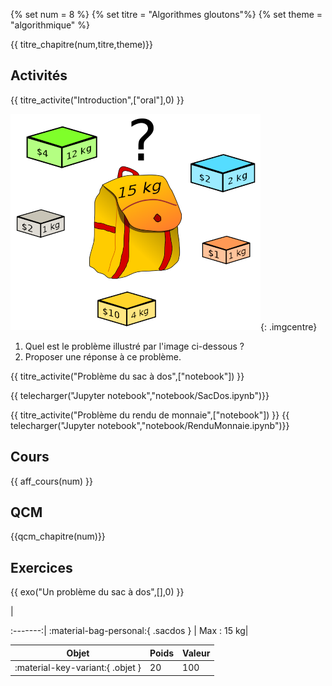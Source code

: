 
{% set num = 8 %}
{% set titre = "Algorithmes gloutons"%}
{% set theme = "algorithmique" %}

{{ titre_chapitre(num,titre,theme)}}
 
## Activités 

{{ titre_activite("Introduction",["oral"],0) }}

![Problème du sac à dos](./images/C8/pbsac.png){: .imgcentre}

1. Quel est le problème illustré par l'image ci-dessous ?
2. Proposer une réponse à ce problème.

{{ titre_activite("Problème du sac à dos",["notebook"]) }}

{{ telecharger("Jupyter notebook","notebook/SacDos.ipynb")}}



{{ titre_activite("Problème du rendu de monnaie",["notebook"]) }}
{{ telecharger("Jupyter notebook","notebook/RenduMonnaie.ipynb")}}


## Cours

{{ aff_cours(num) }}


## QCM

{{qcm_chapitre(num)}}


## Exercices

{{ exo("Un problème du sac à dos",[],0) }}


<!-- --> |
:-------:|
:material-bag-personal:{  .sacdos } |
Max  : 15 kg|



Objet|Poids|Valeur|
-----|-----|------|
:material-key-variant:{ .objet }  |20|100|

